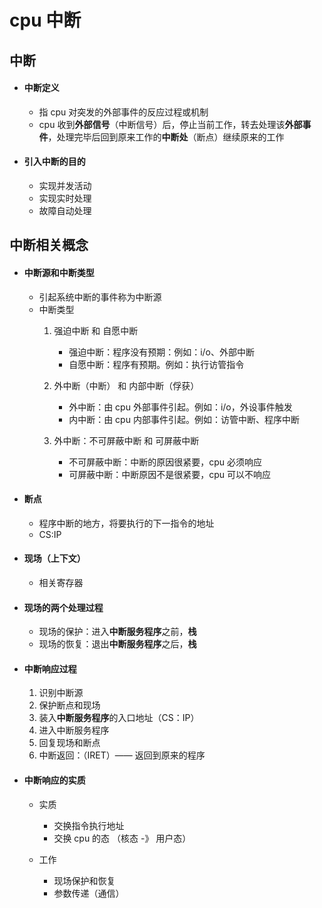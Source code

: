 # cpu 中断
## 中断
- #### 中断定义
    - 指 cpu 对突发的外部事件的反应过程或机制
    - cpu 收到**外部信号**（中断信号）后，停止当前工作，转去处理该**外部事件**，处理完毕后回到原来工作的**中断处**（断点）继续原来的工作

- #### 引入中断的目的
    - 实现并发活动
    - 实现实时处理
    - 故障自动处理

## 中断相关概念
- #### 中断源和中断类型
    - 引起系统中断的事件称为中断源
    - 中断类型
        1. 强迫中断 和 自愿中断
            - 强迫中断：程序没有预期：例如：i/o、外部中断
            - 自愿中断：程序有预期。例如：执行访管指令

        2. 外中断（中断） 和 内部中断（俘获）
            - 外中断：由 cpu 外部事件引起。例如：i/o，外设事件触发
            - 内中断：由 cpu 内部事件引起。例如：访管中断、程序中断
        
        3. 外中断：不可屏蔽中断 和 可屏蔽中断
            - 不可屏蔽中断：中断的原因很紧要，cpu 必须响应
            - 可屏蔽中断：中断原因不是很紧要，cpu 可以不响应

- #### 断点
    - 程序中断的地方，将要执行的下一指令的地址
    - CS:IP

- #### 现场（上下文）
    - 相关寄存器

- #### 现场的两个处理过程
    - 现场的保护：进入**中断服务程序**之前，**栈**
    - 现场的恢复：退出**中断服务程序**之后，**栈**

- #### 中断响应过程
    1. 识别中断源
    2. 保护断点和现场
    3. 装入**中断服务程序**的入口地址（CS：IP）
    4. 进入中断服务程序
    5. 回复现场和断点
    6. 中断返回：（IRET）—— 返回到原来的程序

- #### 中断响应的实质
    - 实质
        - 交换指令执行地址
        - 交换 cpu 的态 （核态 -》 用户态）

    - 工作
        - 现场保护和恢复
        - 参数传递（通信）